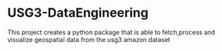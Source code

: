 # USG3-DataEngineering
This project creates a python package that is able to fetch,process and visualize geospatial data from the usg3 amazon dataset

